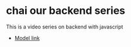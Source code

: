 # chai our backend series

This is a video series on backend with javascript

 - [Model link](https://app.eraser.io/workspace/YtPqZ1VogxGy1jzIDkzj)